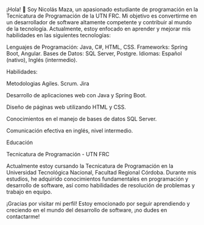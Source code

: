 ¡Hola! 👋 Soy Nicolás Maza, un apasionado estudiante de programación en la Tecnicatura de Programación de la UTN FRC. Mi objetivo es convertirme en un desarrollador de software altamente competente y contribuir al mundo de la tecnología. Actualmente, estoy enfocado en aprender y mejorar mis habilidades en las siguientes tecnologías:

Lenguajes de Programación: Java, C#, HTML, CSS.
Frameworks: Spring Boot, Angular.
Bases de Datos: SQL Server, Postgre.
Idiomas: Español (nativo), Inglés (intermedio).

Habilidades:

Metodologias Agiles. Scrum. Jira

Desarrollo de aplicaciones web con Java y Spring Boot.

Diseño de páginas web utilizando HTML y CSS.

Conocimientos en el manejo de bases de datos SQL Server.

Comunicación efectiva en inglés, nivel intermedio.

Educación

Tecnicatura de Programación - UTN FRC

Actualmente estoy cursando la Tecnicatura de Programación en la Universidad Tecnológica Nacional, Facultad Regional Córdoba. Durante mis estudios, he adquirido conocimientos fundamentales en programación y desarrollo de software, así como habilidades de resolución de problemas y trabajo en equipo.

¡Gracias por visitar mi perfil! Estoy emocionado por seguir aprendiendo y creciendo en el mundo del desarrollo de software, ¡no dudes en contactarme!







